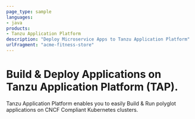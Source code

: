 ```yaml
---
page_type: sample
languages:
- java
products:
- Tanzu Application Platform
description: "Deploy Microservice Apps to Tanzu Application Platform"
urlFragment: "acme-fitness-store"
---
```


# Build & Deploy Applications on Tanzu Application Platform (TAP).

Tanzu Application Platform enables you to easily Build & Run polyglot applications on CNCF Compliant Kubernetes clusters.


